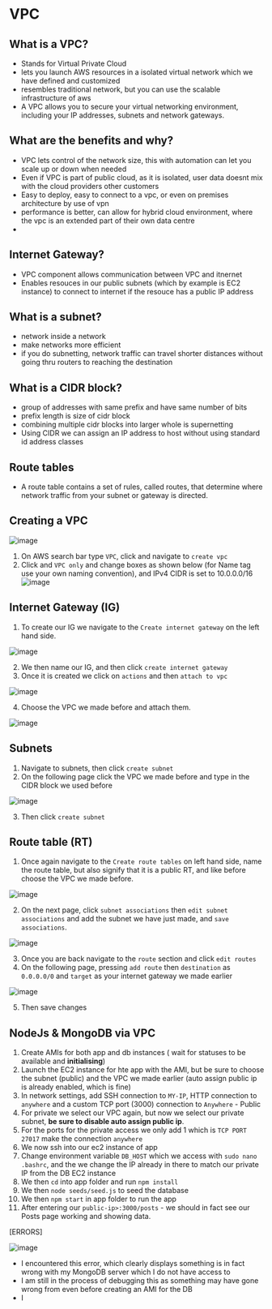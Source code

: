 # VPC

## What is a VPC?

* Stands for Virtual Private Cloud
* lets you launch AWS resources in a isolated virtual network which we have defined and customized
* resembles traditional network, but you can use the scalable infrastructure of aws
* A VPC allows you to secure your virtual networking environment, including your IP addresses, subnets and network gateways.



## What are the benefits and why?
* VPC lets control of the network size, this with automation can let you scale up or down when needed
* Even if VPC is part of public cloud, as it is isolated, user data doesnt mix with the cloud providers other customers
* Easy to deploy, easy to connect to a vpc, or even on premises architecture by use of vpn
* performance is better, can allow for hybrid cloud environment, where the vpc is an extended part of their own data centre
* 


## Internet Gateway?
* VPC component allows communication between VPC and itnernet
* Enables resouces in  our public subnets (which by example is EC2 instance) to connect to internet if the resouce has a
public IP address



## What is a subnet?
* network inside a network
* make networks more efficient
* if you do subnetting, network traffic can travel shorter distances without going thru routers to reaching the destination



## What is a CIDR block?
* group of addresses with same prefix and have same number of bits
* prefix length is size of cidr block
* combining multiple cidr blocks into larger whole is supernetting
* Using CIDR we can assign an IP address to host without using standard id address classes

## Route tables
* A route table contains a set of rules, 
called routes, that determine where network traffic from your subnet or gateway is directed.

## Creating a VPC

![image](https://user-images.githubusercontent.com/129314018/234364074-1983e3cc-85f0-44e2-a360-30decae93c30.png)

1. On AWS search bar type `VPC`, click and navigate to `create vpc`
2. Click and `VPC only` and change boxes as shown below (for Name tag use your own naming convention), and IPv4 CIDR is set to 10.0.0.0/16
![image](https://user-images.githubusercontent.com/129314018/234364483-3b7d2c64-1777-4d29-8e7e-4c9c43695a60.png)

## Internet Gateway (IG)

1. To create our IG we navigate to the `Create internet gateway` on the left hand side.

![image](https://user-images.githubusercontent.com/129314018/234365140-edf77741-7339-4f44-bfab-8f02da41836c.png)

2. We then name our IG, and then click `create internet gateway`
3. Once it is created we click on `actions` and then `attach to vpc`


![image](https://user-images.githubusercontent.com/129314018/234365435-fcdc234b-ae73-4a99-80f6-c2ecfb916ab9.png)

4. Choose the VPC we made before and attach them.

![image](https://user-images.githubusercontent.com/129314018/234365583-6164d23a-bf07-481f-bd9e-4fa4bb657d57.png)

## Subnets

1. Navigate to subnets, then click `create subnet`
2. On the following page click the VPC we made before and type in the CIDR block we used before

![image](https://user-images.githubusercontent.com/129314018/234366065-f7b7c83c-52a7-4891-bc40-d60892691fc2.png)

3. Then click `create subnet`

## Route table (RT)

1. Once again navigate to the `Create route tables` on left hand side, name the route table, but also signify that it is a public RT, and like before choose the VPC we made before.

![image](https://user-images.githubusercontent.com/129314018/234366308-985d8d24-fe82-4304-932f-ce11cad39c59.png)

2. On the next page, click `subnet associations` then `edit subnet associations` and add the subnet we have just made, and `save associations`.

![image](https://user-images.githubusercontent.com/129314018/234366744-01ed74b5-bd06-476b-88b0-4167e9574ce7.png)

3. Once you are back navigate to the `route` section and click `edit routes`
4. On the following page, pressing `add route` then `destination` as `0.0.0.0/0` and `target` as your internet gateway we made earlier

![image](https://user-images.githubusercontent.com/129314018/234367345-12b04bb2-a7c0-4e67-80a1-836243894ae6.png)

5. Then save changes

## NodeJs & MongoDB via VPC

1. Create AMIs for both app and db instances ( wait for statuses to be available and **initialising**)
2. Launch the EC2 instance for hte app with the AMI, but be sure to choose the subnet (public) and the VPC we made earlier (auto assign public ip is already enabled, which is fine)
3. In network settings, add SSH connection to `MY-IP`, HTTP connection to `anywhere` and a custom TCP port (3000) connection to `Anywhere` - Public
4. For private we select our VPC again, but now we select our private subnet, **be sure to disable auto assign public ip**.
5. For the ports for the private access we only add 1 which is `TCP PORT 27017` make the connection `anywhere`
6. We now ssh into our ec2 instance of app
7. Change environment variable `DB_HOST` which we access with `sudo nano .bashrc`, and the we change the IP already in there to match our private IP from the DB EC2 instance
8. We then `cd` into app folder and run `npm install`
9. We then `node seeds/seed.js` to seed the database
10. We then `npm start` in app folder to run the app
11. After entering our `public-ip>:3000/posts` - we should in fact see our Posts page working and showing data.

[ERRORS]

![image](https://user-images.githubusercontent.com/129314018/234369707-1cdb82ac-ec16-41f7-8aa8-8ec80c03b02a.png)

* I encountered this error, which clearly displays something is in fact wrong with my MongoDB server which I do not have access to
* I am still in the process of debugging this as something may have gone wrong from even before creating an AMI for the DB
* I 



  







